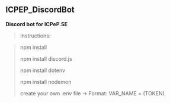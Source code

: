 ## **ICPEP_DiscordBot**
**Discord bot for ICPeP.SE**

>Instructions:

>npm install
>
>npm install discord.js
>
>npm install dotenv
>
>npm install nodemon
>
>create your own .env file -> Format: VAR_NAME = (TOKEN)


